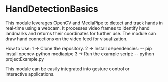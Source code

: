 # HandDetectionBasics
This module leverages OpenCV and MediaPipe to detect and track hands in real-time using a webcam. It processes video frames to identify hand landmarks and returns their coordinates for further use. The module can draw hand connections on the video feed for visualization.

How to Use:
1 -> Clone the repository.
2 -> Install dependencies:
  -- pip install opencv-python mediapipe
3 -> Run the example script:
  -- python projectExample.py
  
  
This module can be easily integrated into gesture control or interactive applications.
